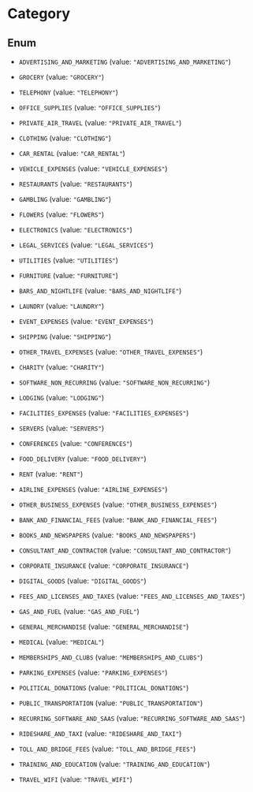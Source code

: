 

# Category

## Enum


* `ADVERTISING_AND_MARKETING` (value: `"ADVERTISING_AND_MARKETING"`)

* `GROCERY` (value: `"GROCERY"`)

* `TELEPHONY` (value: `"TELEPHONY"`)

* `OFFICE_SUPPLIES` (value: `"OFFICE_SUPPLIES"`)

* `PRIVATE_AIR_TRAVEL` (value: `"PRIVATE_AIR_TRAVEL"`)

* `CLOTHING` (value: `"CLOTHING"`)

* `CAR_RENTAL` (value: `"CAR_RENTAL"`)

* `VEHICLE_EXPENSES` (value: `"VEHICLE_EXPENSES"`)

* `RESTAURANTS` (value: `"RESTAURANTS"`)

* `GAMBLING` (value: `"GAMBLING"`)

* `FLOWERS` (value: `"FLOWERS"`)

* `ELECTRONICS` (value: `"ELECTRONICS"`)

* `LEGAL_SERVICES` (value: `"LEGAL_SERVICES"`)

* `UTILITIES` (value: `"UTILITIES"`)

* `FURNITURE` (value: `"FURNITURE"`)

* `BARS_AND_NIGHTLIFE` (value: `"BARS_AND_NIGHTLIFE"`)

* `LAUNDRY` (value: `"LAUNDRY"`)

* `EVENT_EXPENSES` (value: `"EVENT_EXPENSES"`)

* `SHIPPING` (value: `"SHIPPING"`)

* `OTHER_TRAVEL_EXPENSES` (value: `"OTHER_TRAVEL_EXPENSES"`)

* `CHARITY` (value: `"CHARITY"`)

* `SOFTWARE_NON_RECURRING` (value: `"SOFTWARE_NON_RECURRING"`)

* `LODGING` (value: `"LODGING"`)

* `FACILITIES_EXPENSES` (value: `"FACILITIES_EXPENSES"`)

* `SERVERS` (value: `"SERVERS"`)

* `CONFERENCES` (value: `"CONFERENCES"`)

* `FOOD_DELIVERY` (value: `"FOOD_DELIVERY"`)

* `RENT` (value: `"RENT"`)

* `AIRLINE_EXPENSES` (value: `"AIRLINE_EXPENSES"`)

* `OTHER_BUSINESS_EXPENSES` (value: `"OTHER_BUSINESS_EXPENSES"`)

* `BANK_AND_FINANCIAL_FEES` (value: `"BANK_AND_FINANCIAL_FEES"`)

* `BOOKS_AND_NEWSPAPERS` (value: `"BOOKS_AND_NEWSPAPERS"`)

* `CONSULTANT_AND_CONTRACTOR` (value: `"CONSULTANT_AND_CONTRACTOR"`)

* `CORPORATE_INSURANCE` (value: `"CORPORATE_INSURANCE"`)

* `DIGITAL_GOODS` (value: `"DIGITAL_GOODS"`)

* `FEES_AND_LICENSES_AND_TAXES` (value: `"FEES_AND_LICENSES_AND_TAXES"`)

* `GAS_AND_FUEL` (value: `"GAS_AND_FUEL"`)

* `GENERAL_MERCHANDISE` (value: `"GENERAL_MERCHANDISE"`)

* `MEDICAL` (value: `"MEDICAL"`)

* `MEMBERSHIPS_AND_CLUBS` (value: `"MEMBERSHIPS_AND_CLUBS"`)

* `PARKING_EXPENSES` (value: `"PARKING_EXPENSES"`)

* `POLITICAL_DONATIONS` (value: `"POLITICAL_DONATIONS"`)

* `PUBLIC_TRANSPORTATION` (value: `"PUBLIC_TRANSPORTATION"`)

* `RECURRING_SOFTWARE_AND_SAAS` (value: `"RECURRING_SOFTWARE_AND_SAAS"`)

* `RIDESHARE_AND_TAXI` (value: `"RIDESHARE_AND_TAXI"`)

* `TOLL_AND_BRIDGE_FEES` (value: `"TOLL_AND_BRIDGE_FEES"`)

* `TRAINING_AND_EDUCATION` (value: `"TRAINING_AND_EDUCATION"`)

* `TRAVEL_WIFI` (value: `"TRAVEL_WIFI"`)



